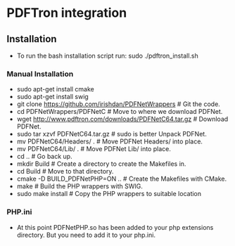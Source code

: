 # PDFTron integration

## Installation
 - To run the bash installation script run:
 sudo ./pdftron_install.sh

### Manual Installation
 - sudo apt-get install cmake
 - sudo apt-get install swig
 - git clone https://github.com/irishdan/PDFNetWrappers # Git the code.
 - cd PDFNetWrappers/PDFNetC # Move to where we download PDFNet.
 - wget http://www.pdftron.com/downloads/PDFNetC64.tar.gz # Download PDFNet.
 - sudo tar xzvf PDFNetC64.tar.gz # sudo is better Unpack PDFNet.
 - mv PDFNetC64/Headers/ . # Move PDFNet Headers/ into place.
 - mv PDFNetC64/Lib/ . # Move PDFNet Lib/ into place.
 - cd .. # Go back up.
 - mkdir Build # Create a directory to create the Makefiles in.
 - cd Build # Move to that directory.
 - cmake -D BUILD_PDFNetPHP=ON .. # Create the Makefiles with CMake.
 - make # Build the PHP wrappers with SWIG.
 - sudo make install # Copy the PHP wrappers to suitable location
 
### PHP.ini
 - At this point PDFNetPHP.so has been added to your php extensions directory. 
   But you need to add it to your php.ini.